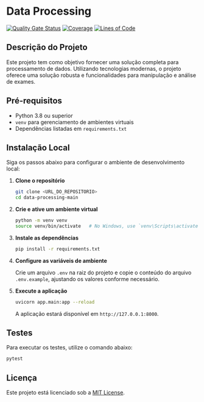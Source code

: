
# Data Processing

[![Quality Gate Status](https://sonarcloud.io/api/project_badges/measure?project=EPS-DataMed_data-processing&metric=alert_status)](https://sonarcloud.io/summary/new_code?id=EPS-DataMed_data-processing) [![Coverage](https://sonarcloud.io/api/project_badges/measure?project=EPS-DataMed_data-processing&metric=coverage)](https://sonarcloud.io/summary/new_code?id=EPS-DataMed_data-processing) [![Lines of Code](https://sonarcloud.io/api/project_badges/measure?project=EPS-DataMed_data-processing&metric=ncloc)](https://sonarcloud.io/summary/new_code?id=EPS-DataMed_data-processing)

## Descrição do Projeto

Este projeto tem como objetivo fornecer uma solução completa para processamento de dados. Utilizando tecnologias modernas, o projeto oferece uma solução robusta e funcionalidades para manipulação e análise de exames.

## Pré-requisitos

- Python 3.8 ou superior
- `venv` para gerenciamento de ambientes virtuais
- Dependências listadas em `requirements.txt`

## Instalação Local

Siga os passos abaixo para configurar o ambiente de desenvolvimento local:

1. **Clone o repositório**

   ```bash
   git clone <URL_DO_REPOSITORIO>
   cd data-processing-main
   ```

2. **Crie e ative um ambiente virtual**

   ```bash
   python -m venv venv
   source venv/bin/activate   # No Windows, use `venv\Scripts\activate`
   ```

3. **Instale as dependências**

   ```bash
   pip install -r requirements.txt
   ```

4. **Configure as variáveis de ambiente**

   Crie um arquivo `.env` na raiz do projeto e copie o conteúdo do arquivo `.env.example`, ajustando os valores conforme necessário.

5. **Execute a aplicação**

   ```bash
   uvicorn app.main:app --reload
   ```

   A aplicação estará disponível em `http://127.0.0.1:8000`.

## Testes

Para executar os testes, utilize o comando abaixo:

```bash
pytest
```

## Licença

Este projeto está licenciado sob a [MIT License](LICENSE).
